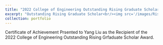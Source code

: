 ```yaml
---
title: "2022 College of Engineering Outstanding Rising Graduate Scholar"
excerpt: "Outstanding Rising Graduate Scholar<br/><img src='/images/Rising Scholar.pdf' style="width: 300px; height: 200px;">"
collection: portfolio
---
```


Certificate of Achievement Prsented to Yang Liu as the Recipient of the 2022 College of Engineering Outstanding Rising Grfaduate Scholar Award. 
